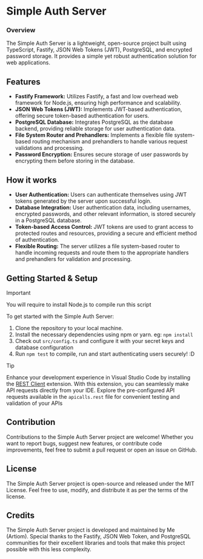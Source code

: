 # Simple Auth Server

### Overview

The Simple Auth Server is a lightweight, open-source project built using TypeScript, Fastify, JSON Web Tokens (JWT), PostgreSQL, and encrypted password storage. It provides a simple yet robust authentication solution for web applications.

## Features

-   **Fastify Framework:** Utilizes Fastify, a fast and low overhead web framework for Node.js, ensuring high performance and scalability.
-   **JSON Web Tokens (JWT):** Implements JWT-based authentication, offering secure token-based authentication for users.
-   **PostgreSQL Database:** Integrates PostgreSQL as the database backend, providing reliable storage for user authentication data.
-   **File System Router and Prehandlers:** Implements a flexible file system-based routing mechanism and prehandlers to handle various request validations and processing.
-   **Password Encryption:** Ensures secure storage of user passwords by encrypting them before storing in the database.

## How it works

-   **User Authentication:** Users can authenticate themselves using JWT tokens generated by the server upon successful login.
-   **Database Integration:** User authentication data, including usernames, encrypted passwords, and other relevant information, is stored securely in a PostgreSQL database.
-   **Token-based Access Control:** JWT tokens are used to grant access to protected routes and resources, providing a secure and efficient method of authentication.
-   **Flexible Routing:** The server utilizes a file system-based router to handle incoming requests and route them to the appropriate handlers and prehandlers for validation and processing.

## Getting Started & Setup

> [!IMPORTANT]
> You will require to install Node.js to compile run this script

To get started with the Simple Auth Server:

1. Clone the repository to your local machine.
1. Install the necessary dependencies using npm or yarn. eg: `npm install`
1. Check out `src/config.ts` and configure it with your secret keys and database configuration
1. Run `npm test` to compile, run and start authenticating users securely! :D

> [!TIP]
> Enhance your development experience in Visual Studio Code by installing the [REST Client](https://marketplace.visualstudio.com/items?itemName=humao.rest-client) extension. With this extension, you can seamlessly make API requests directly from your IDE. Explore the pre-configured API requests available in the `apicalls.rest` file for convenient testing and validation of your APIs

## Contribution

Contributions to the Simple Auth Server project are welcome! Whether you want to report bugs, suggest new features, or contribute code improvements, feel free to submit a pull request or open an issue on GitHub.

## License

The Simple Auth Server project is open-source and released under the MIT License.
Feel free to use, modify, and distribute it as per the terms of the license.

## Credits

The Simple Auth Server project is developed and maintained by Me (Artiom). Special thanks to the Fastify, JSON Web Token, and PostgreSQL communities for their excellent libraries and tools that make this project possible with this less complexity.
